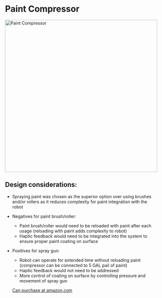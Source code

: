 # Paint Compressor

<img width="500px" alt="Paint Compressor" src="https://user-images.githubusercontent.com/49771001/69471953-9c139180-0d59-11ea-84b0-b35e9d8fb10f.png">

## Design considerations:
* Spraying paint was chosen as the superior option over using brushes and/or rollers as it reduces complexity for paint integration with the robot
* Negatives for paint brush/roller:
  * Paint brush/roller would need to be reloaded with paint after each usage (reloading with paint adds complexity to robot)
  * Haptic feedback would need to be integrated into the system to ensure proper paint coating on surface
* Positives for spray gun:
  * Robot can operate for extended time without reloading paint (compressor can be connected to 5 GAL pail of paint)
  * Haptic feedback would not need to be addressed
  * More control of coating on surface by controlling pressure and movement of spray gun 
  
  [Can purchase at amazon.com](https://www.amazon.com/Graco-257025-Project-Painter-Sprayer/dp/B004Z2090U/ref=asc_df_B004Z2090U/?tag=hyprod-20&linkCode=df0&hvadid=198077767340&hvpos=1o2&hvnetw=g&hvrand=15997159825197345473&hvpone=&hvptwo=&hvqmt=&hvdev=c&hvdvcmdl=&hvlocint=&hvlocphy=9032020&hvtargid=pla-373698499647&psc=1)
